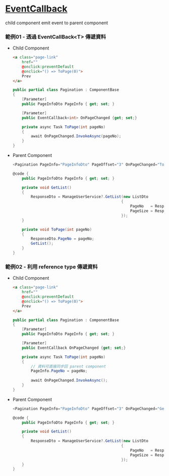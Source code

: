 # [EventCallback](https://docs.microsoft.com/en-us/aspnet/core/blazor/components/event-handling#eventcallback)

child component emit event to parent component

### 範例01 - 透過 EventCallBack\<T> 傳遞資料

- Child Component

    ```html
    <a class="page-link"
        href=""
        @onclick:preventDefault
        @onclick="() => ToPage(0)">
        Prev
    </a>
    ```

    ```csharp
    public partial class Pagination : ComponentBase
    {
        [Parameter]
        public PageInfoDto PageInfo { get; set; }

        [Parameter]
        public EventCallback<int> OnPageChanged {get; set;}

        private async Task ToPage(int pageNo)
        {
            await OnPageChanged.InvokeAsync(pageNo);
        }
    }
    ```

- Parent Component

    ```csharp
    <Pagination PageInfo="PageInfoDto" PageOffset="3" OnPageChanged="ToPage" />

    @code {
        public PageInfoDto PageInfo { get; set; }

        private void GetList()
        {
            ResponseDto = ManageUserService?.GetList(new ListDto
                                                    {
                                                        PageNo   = ResponseDto.PageNo,
                                                        PageSize = ResponseDto.PageSize,
                                                    });
        }

        private void ToPage(int pageNo)
        {
            ResponseDto.PageNo = pageNo;
            GetList();
        }
    }
    ```

### 範例02 - 利用 reference type 傳遞資料

- Child Component

    ```html
    <a class="page-link"
        href=""
        @onclick:preventDefault
        @onclick="() => ToPage(0)">
        Prev
    </a>
    ```

    ```csharp
    public partial class Pagination : ComponentBase
    {
        [Parameter]
        public PageInfoDto PageInfo { get; set; }

        [Parameter]
        public EventCallback OnPageChanged {get; set;}

        private async Task ToPage(int pageNo)
        {
            // 資料可直接同步回 parent component
            PageInfo.PageNo = pageNo;
            
            await OnPageChanged.InvokeAsync();
        }
    }
    ```

- Parent Component

    ```csharp
    <Pagination PageInfo="PageInfoDto" PageOffset="3" OnPageChanged="GetList" />

    @code {
        public PageInfoDto PageInfo { get; set; }

        private void GetList()
        {
            ResponseDto = ManageUserService?.GetList(new ListDto
                                                    {
                                                        PageNo   = ResponseDto.PageNo,
                                                        PageSize = ResponseDto.PageSize,
                                                    });
        }
    }
    ```